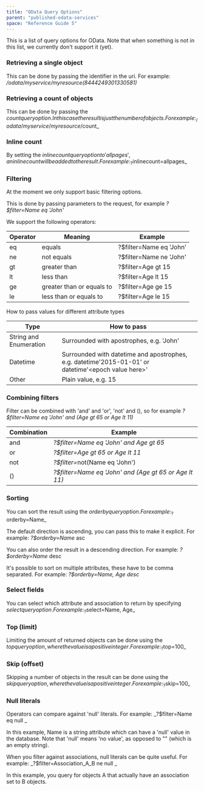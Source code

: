 ```yaml
---
title: "OData Query Options"
parent: "published-odata-services"
space: "Reference Guide 5"
---
```

This is a list of query options for OData. Note that when something is not in this list, we currently don't support it (yet).

### Retrieving a single object

This can be done by passing the identifier in the uri. For example: _/odata/myservice/myresource(8444249301330581)_

### Retrieving a count of objects

This can be done by passing the $count query option. In this case the result is just the number of objects. For example: _/odata/myservice/myresource/$count_

### Inline count

By setting the $inlinecount query option to 'allpages', an inline count will be added to the result. For example: _?$inlinecount=allpages_

### Filtering

At the moment we only support basic filtering options.

This is done by passing parameters to the request, for example _?$filter=Name eq 'John'_

We support the following operators:

<table><thead><tr><th class="confluenceTh">Operator</th><th colspan="1" class="confluenceTh">Meaning</th><th class="confluenceTh">Example</th></tr></thead><tbody><tr><td class="confluenceTd">eq</td><td colspan="1" class="confluenceTd">equals</td><td class="confluenceTd">?$filter=Name eq 'John'</td></tr><tr><td class="confluenceTd">ne</td><td colspan="1" class="confluenceTd">not equals</td><td class="confluenceTd">?$filter=Name ne 'John'</td></tr><tr><td colspan="1" class="confluenceTd">gt</td><td colspan="1" class="confluenceTd">greater than</td><td colspan="1" class="confluenceTd">?$filter=Age gt 15</td></tr><tr><td class="confluenceTd">lt</td><td colspan="1" class="confluenceTd">less than</td><td class="confluenceTd">?$filter=Age lt 15</td></tr><tr><td class="confluenceTd">ge</td><td colspan="1" class="confluenceTd">greater than or equals to</td><td class="confluenceTd">?$filter=Age ge 15</td></tr><tr><td class="confluenceTd">le</td><td colspan="1" class="confluenceTd">less than or equals to</td><td class="confluenceTd">?$filter=Age le 15</td></tr></tbody></table>

How to pass values for different attribute types

<table><thead><tr><th class="confluenceTh">Type</th><th class="confluenceTh">How to pass</th></tr></thead><tbody><tr><td class="confluenceTd">String and Enumeration</td><td class="confluenceTd">Surrounded with apostrophes, e.g. 'John'</td></tr><tr><td colspan="1" class="confluenceTd">Datetime</td><td colspan="1" class="confluenceTd">Surrounded with datetime and apostrophes, e.g. datetime'2015-01-01' or datetime'&lt;epoch value here&gt;'</td></tr><tr><td class="confluenceTd">Other</td><td class="confluenceTd">Plain value, e.g. 15</td></tr></tbody></table>

### Combining filters

Filter can be combined with 'and' and 'or', 'not' and (), so for example _?$filter=Name eq 'John' and (Age gt 65 or Age lt 11)_

<table><thead><tr><th class="confluenceTh">Combination</th><th class="confluenceTh">Example</th></tr></thead><tbody><tr><td class="confluenceTd">and</td><td class="confluenceTd"><em>?$filter=Name eq 'John' and Age gt 65<br></em></td></tr><tr><td colspan="1" class="confluenceTd">or</td><td colspan="1" class="confluenceTd"><em>?$filter=Age gt 65 or Age lt 11<br></em></td></tr><tr><td class="confluenceTd">not</td><td class="confluenceTd"><em>?$filter=</em>not(Name eq 'John')</td></tr><tr><td colspan="1" class="confluenceTd">()</td><td colspan="1" class="confluenceTd"><em>?$filter=Name eq 'John' and (Age gt 65 or Age lt 11)</em></td></tr></tbody></table>

### Sorting

You can sort the result using the $orderby query option. For example: _?$orderby=Name_

The default direction is ascending, you can pass this to make it explicit. For example: _?$orderby=Name_ asc

You can also order the result in a descending direction. For example: _?$orderby=Name_ desc

It's possible to sort on multiple attributes, these have to be comma separated. For example: _?$orderby=Name, Age desc_

### Select fields

You can select which attribute and association to return by specifying $select query option. For example: _?$select=Name, Age_

### Top (limit)

Limiting the amount of returned objects can be done using the $top query option, where the value is a positive integer. For example: _?$top=100_

### Skip (offset)

Skipping a number of objects in the result can be done using the $skip query option, where the value is a positive integer. For example: _?$skip=100_

### Null literals

Operators can compare against 'null' literals. For example: _?$filter=Name eq null _

In this example, Name is a string attribute which can have a 'null' value in the database. Note that 'null' means 'no value', as opposed to "" (which is an empty string).

When you filter against associations, null literals can be quite useful. For example: _?$filter=Association_A_B ne null _

In this example, you query for objects A that actually have an association set to B objects.
